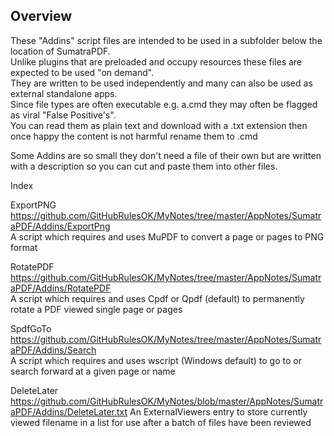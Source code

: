 Overview
--------

These "Addins" script files are intended to be used in a subfolder below the location of SumatraPDF. \
Unlike plugins that are preloaded and occupy resources these files are expected to be used "on demand". \
They are written to be used independently and many can also be used as external standalone apps. \
Since file types are often executable e.g. a.cmd they may often be flagged as viral "False Positive's". \
You can read them as plain text and download with a .txt extension then once happy the content is not harmful rename them to .cmd

Some Addins are so small they don't need a file of their own but are written with a description so you can cut and paste them into other files.

Index

ExportPNG	https://github.com/GitHubRulesOK/MyNotes/tree/master/AppNotes/SumatraPDF/Addins/ExportPng \
		A script which requires and uses MuPDF to convert a page or pages to PNG format

RotatePDF	https://github.com/GitHubRulesOK/MyNotes/tree/master/AppNotes/SumatraPDF/Addins/RotatePDF \
		A script which requires and uses Cpdf or Qpdf (default) to permanently rotate a PDF viewed single page or pages

SpdfGoTo	https://github.com/GitHubRulesOK/MyNotes/tree/master/AppNotes/SumatraPDF/Addins/Search \
		A script which requires and uses wscript (Windows default) to go to or search forward at a given page or name
		
DeleteLater	https://github.com/GitHubRulesOK/MyNotes/blob/master/AppNotes/SumatraPDF/Addins/DeleteLater.txt
		An ExternalViewers entry to store currently viewed filename in a list for use after a batch of files have been reviewed 

